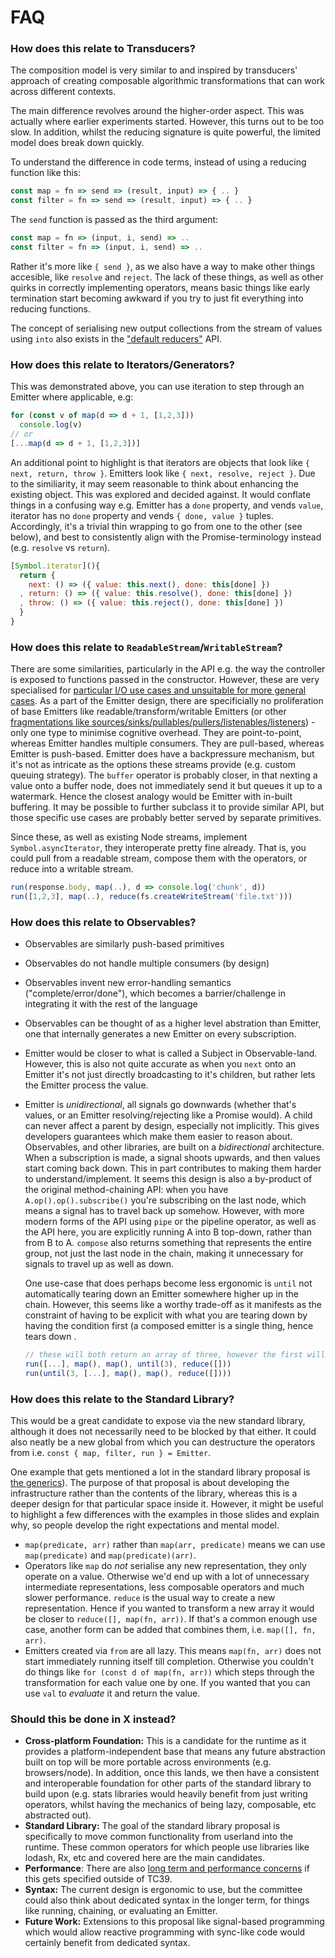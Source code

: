 # FAQ

### How does this relate to Transducers?

The composition model is very similar to and inspired by transducers' approach of creating composable algorithmic transformations that can work across different contexts.

The main difference revolves around the higher-order aspect. This was actually where earlier experiments started. However, this turns out to be too slow. In addition, whilst the reducing signature is quite powerful, the limited model does break down quickly.

To understand the difference in code terms, instead of using a reducing function like this:

```js
const map = fn => send => (result, input) => { .. }
const filter = fn => send => (result, input) => { .. }
```

The `send` function is passed as the third argument:

```js
const map = fn => (input, i, send) => ..
const filter = fn => (input, i, send) => ..
```

Rather it's more like `{ send }`, as we also have a way to make other things accesible, like `resolve` and `reject`. The lack of these things, as well as other quirks in correctly implementing operators, means basic things like early termination start becoming awkward if you try to just fit everything into reducing functions.

The concept of serialising new output collections from the stream of values using `into` also exists in the ["default reducers"](/API.md#reduce) API.

### How does this relate to Iterators/Generators?

This was demonstrated above, you can use iteration to step through an Emitter where applicable, e.g:

```js
for (const v of map(d => d + 1, [1,2,3]))
  console.log(v)
// or
[...map(d => d + 1, [1,2,3])]
```

An additional point to highlight is that iterators are objects that look like `{ next, return, throw }`. Emitters look like `{ next, resolve, reject }`. Due to the similiarity, it may seem reasonable to think about enhancing the existing object. This was explored and decided against. It would conflate things in a confusing way e.g. Emitter has a `done` property, and vends `value`, iterator has no `done` property and vends `{ done, value }` tuples. Accordingly, it's a trivial thin wrapping to go from one to the other (see below), and best to consistently align with the Promise-terminology instead (e.g. `resolve` vs `return`).

```js
[Symbol.iterator](){
  return {
    next: () => ({ value: this.next(), done: this[done] })
  , return: () => ({ value: this.resolve(), done: this[done] })
  , throw: () => ({ value: this.reject(), done: this[done] })
  }
}
```

### How does this relate to `ReadableStream`/`WritableStream`?

There are some similarities, particularly in the API e.g. the way the controller is exposed to functions passed in the constructor. However, these are very specialised for [particular I/O use cases and unsuitable for more general cases](https://github.com/whatwg/streams/blob/master/FAQ.md). As a part of the Emitter design, there are specificially no proliferation of base Emitters like readable/transform/writable Emitters (or other [fragmentations like sources/sinks/pullables/pullers/listenables/listeners](https://github.com/staltz/callbag-basics#terminology)) - only one type to minimise cognitive overhead. They are point-to-point, whereas Emitter handles multiple consumers. They are pull-based, whereas Emitter is push-based. Emitter does have a backpressure mechanism, but it's not as intricate as the options these streams provide (e.g. custom queuing strategy). The `buffer` operator is probably closer, in that nexting a value onto a buffer node, does not immediately send it but queues it up to a watermark. Hence the closest analogy would be Emitter with in-built buffering. It may be possible to further subclass it to provide similar API, but those specific use cases are probably better served by separate primitives.

Since these, as well as existing Node streams, implement `Symbol.asyncIterator`, they interoperate pretty fine already. That is, you could pull from a readable stream, compose them with the operators, or reduce into a writable stream.

```js
run(response.body, map(..), d => console.log('chunk', d))
run([1,2,3], map(..), reduce(fs.createWriteStream('file.txt')))
```

### How does this relate to Observables?

* Observables are similarly push-based primitives
* Observables do not handle multiple consumers (by design)
* Observables invent new error-handling semantics ("complete/error/done"), which becomes a barrier/challenge in integrating it with the rest of the language
* Observables can be thought of as a higher level abstration than Emitter, one that internally generates a new Emitter on every subscription.
* Emitter would be closer to what is called a Subject in Observable-land. However, this is also not quite accurate as when you `next` onto an Emitter it's not just directly broadcasting to it's children, but rather lets the Emitter process the value.
* Emitter is _unidirectional_, all signals go downwards (whether that's values, or an Emitter resolving/rejecting like a Promise would). A child can never affect a parent by design, especially not implicitly. This gives developers guarantees which make them easier to reason about. Observables, and other libraries, are built on a _bidirectional_ architecture. When a subscription is made, a signal shoots upwards, and then values start coming back down. This in part contributes to making them harder to understand/implement. It seems this design is also a by-product of the original method-chaining API: when you have `A.op().op().subscribe()` you're subscribing on the last node, which means a signal has to travel back up somehow. However, with more modern forms of the API using `pipe` or the pipeline operator, as well as the API here, you are explicitly running A into B top-down, rather than from B to A. `compose` also returns something that represents the entire group, not just the last node in the chain, making it unnecessary for signals to travel up as well as down.

  One use-case that does perhaps become less ergonomic is `until` not automatically tearing down an Emitter somewhere higher up in the chain. However, this seems like a worthy trade-off as it manifests as the constraint of having to be explicit with what you are tearing down by having the condition first (a composed emitter is a single thing, hence tears down .

  ```js
  // these will both return an array of three, however the first will not stop the array emitter
  run([...], map(), map(), until(3), reduce([]))
  run(until(3, [...], map(), map(), reduce([])))
  ```

### How does this relate to the Standard Library?

This would be a great candidate to expose via the new standard library, although it does not necessarily need to be blocked by that either. It could also neatly be a new global from which you can destructure the operators from i.e. `const { map, filter, run } = Emitter`.

One example that gets mentioned a lot in the standard library proposal is [the generics](https://github.com/tc39/proposal-javascript-standard-library/blob/master/slides/JSL-TC39-July-2018.pdf)). The purpose of that proposal is about developing the infrastructure rather than the contents of the library, whereas this is a deeper design for that particular space inside it. However, it might be useful to highlight a few differences with the examples in those slides and explain why, so people develop the right expectations and mental model.

* `map(predicate, arr)` rather than `map(arr, predicate)` means we can use `map(predicate)` and `map(predicate)(arr)`.
* Operators like `map` do _not_ serialise any new representation, they only operate on a value. Otherwise we'd end up with a lot of unnecessary intermediate representations, less composable operators and much slower performance. `reduce` is the usual way to create a new representation. Hence if you wanted to transform a new array it would be closer to `reduce([], map(fn, arr))`. If that's a common enough use case, another form can be added that combines them, i.e. `map([], fn, arr)`.
* Emitters created via `from` are all lazy. This means `map(fn, arr)` does not start immediately running itself till completion. Otherwise you couldn't do things like `for (const d of map(fn, arr))` which steps through the transformation for each value one by one. If you wanted that you can use `val` to _evaluate_ it and return the value.

### Should this be done in X instead?

* **Cross-platform Foundation:** This is a candidate for the runtime as it provides a platform-independent base that means any future abstraction built on top will be more portable across environments (e.g. browsers/node). In addition, once this lands, we then have a consistent and interoperable foundation for other parts of the standard library to build upon (e.g. stats libraries would heavily benefit from just writing operators, whilst having the mechanics of being lazy, composable, etc abstracted out).
* **Standard Library:** The goal of the standard library proposal is specifically to move common functionality from userland into the runtime. These common operators for which people use libraries like lodash, Rx, etc and covered here are the main candidates.
* **Performance**: There are also [long term and performance concerns](https://github.com/whatwg/dom/issues/544#issuecomment-352499976) if this gets specified outside of TC39.
* **Syntax:** The current design is ergonomic to use, but the committee could also think about dedicated syntax in the longer term, for things like running, chaining, or evaluating an Emitter.
* **Future Work:** Extensions to this proposal like signal-based programming which would allow reactive programming with sync-like code would certainly benefit from dedicated syntax.
